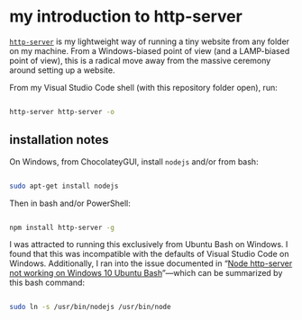 # my introduction to http-server

[`http-server`](https://www.npmjs.com/package/http-server) is my lightweight way of running a tiny website from any folder on my machine. From a Windows-biased point of view (and a LAMP-biased point of view), this is a radical move away from the massive ceremony around setting up a website.

From my Visual Studio Code shell (with this repository folder open), run:


```bash

http-server http-server -o

```

## installation notes

On Windows, from ChocolateyGUI, install `nodejs` and/or from bash:

```bash

sudo apt-get install nodejs

```

Then in bash and/or PowerShell:

```bash

npm install http-server -g

```

I was attracted to running this exclusively from Ubuntu Bash on Windows. I found that this was incompatible with the defaults of Visual Studio Code on Windows. Additionally, I ran into the issue documented in “[Node http-server not working on Windows 10 Ubuntu Bash](https://stackoverflow.com/questions/37497914/node-http-server-not-working-on-windows-10-ubuntu-bash)”—which can be summarized by this bash command:

```bash

sudo ln -s /usr/bin/nodejs /usr/bin/node

```